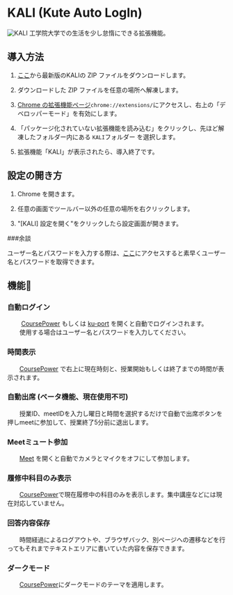 # KALI (Kute Auto LogIn)
![KALI](https://github.com/user-attachments/assets/7016e2a6-4f48-4654-a573-700a24e64f0e)
工学院大学での生活を少し怠惰にできる拡張機能。


## 導入方法

1. [ここ](https://github.com/SAYUTIM/KALI/releases)から最新版のKALIの ZIP ファイルをダウンロードします。

2. ダウンロードした ZIP ファイルを任意の場所へ解凍します。

3. [Chrome の拡張機能ページ](chrome://extensions/)`chrome://extensions/`にアクセスし、右上の「デベロッパーモード」を有効にします。

4. 「パッケージ化されていない拡張機能を読み込む」をクリックし、先ほど解凍したフォルダー内にある `KALI`フォルダー を選択します。

5. 拡張機能「KALI」が表示されたら、導入終了です。

## 設定の開き方

1. Chrome を開きます。

2. 任意の画面でツールバー以外の任意の場所を右クリックします。

3. "[KALI] 設定を開く"をクリックしたら設定画面が開きます。


###余談

ユーザー名とパスワードを入力する際は、[ここ](chrome://password-manager/passwords/kogakuin.ac.jp)にアクセスすると素早くユーザー名とパスワードを取得できます。


## 機能🎉

### 自動ログイン
　　 [CoursePower](https://study.ns.kogakuin.ac.jp) もしくは [ku-port](https://ku-port.sc.kogakuin.ac.jp) を開くと自動でログインされます。
　　使用する場合はユーザー名とパスワードを入力してください。

### 時間表示
　　[CoursePower](https://study.ns.kogakuin.ac.jp) で右上に現在時刻と、授業開始もしくは終了までの時間が表示されます。

### 自動出席 (ベータ機能、現在使用不可)
　　授業ID、meetIDを入力し曜日と時間を選択するだけで自動で出席ボタンを押しmeetに参加して、授業終了5分前に退出します。

### Meetミュート参加
　　[Meet](https://meet.google.com/) を開くと自動でカメラとマイクをオフにして参加します。

### 履修中科目のみ表示
　　[CoursePower](https://study.ns.kogakuin.ac.jp)で現在履修中の科目のみを表示します。集中講座などには現在対応していません。

### 回答内容保存
　　時間経過によるログアウトや、ブラウザバック、別ページへの遷移などを行ってもそれまでテキストエリアに書いていた内容を保存できます。

### ダークモード
　　[CoursePower](https://study.ns.kogakuin.ac.jp)にダークモードのテーマを適用します。
